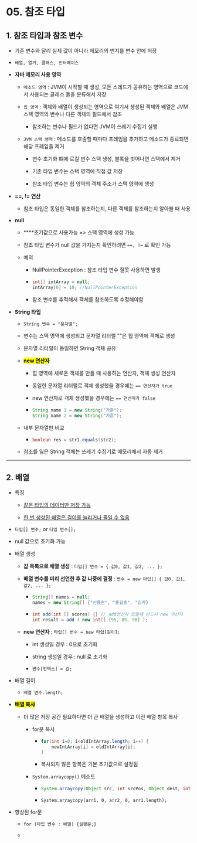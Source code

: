 # 05. 참조 타입

## 1. 참조 타입과 참조 변수

- 기존 변수와 달리 실제 값이 아니라 메모리의 번지를 변수 안에 저장

- `배열, 열거, 클래스, 인터페이스`

- **자바 메모리 사용 영역**
  
  - `메소드 영역` : JVM이 시작할 때 생성, 모든 스레드가 공유하는 영역으로 코드에서 사용되는 클래스 들을 분류해서 저장
  
  - `힙 영역` : 객체와 배열이 생성되는 영역으로 여기서 생성된 객체와 배열은 JVM 스택 영역의 변수나 다른 객체의 필드에서 참조
    
    - 참조하는 변수나 필드가 없다면 JVM이 쓰레기 수집기 실행
  
  - `JVM 스택 영역` : 메소드를 호출할 때마다 프레임을 추가하고 메소드가 종료되면 해당 프레임을 제거
    
    - 변수 초기화 떄에 로컬 변수 스택 생성, 블록을 벗어나면 스택에서 제거
    
    - 기존 타입 변수는 스택 영역에 직접 값 저장
    
    - 참조 타입 변수는 힙 영역의 객체 주소가 스택 영역에 생성

- **==, != 연산**
  
  - 참조 타입은 동일한 객체를 참조하는지, 다른 객체를 참조하는지 알아볼 때 사용

- **null**
  
  - ****초기값으로 사용가능 => 스택 영역에 생성 가능
  
  - 참조 타입 변수가  null 값을 가지는지 확인하려면 `==, !=` 로 확인 가능
  
  - 예외
    
    - NullPointerException : 참조 타입 변수 잘못 사용하면 발생
    
    - ```java
      int[] intArray = null;
      intArray[0] = 10; //NullPointerException
      ```
    
    - 참조 변수를 추적해서 객체를 참조하도록 수정해야함

- **String 타입**
  
  - `String 변수 = "문자열";`
  
  - 변수는 스택 영역에 생성되고 문자열 리터럴 ""은 힙 영역에 객체로 생성
  
  - 문자열 리터럴이 동일하면 String 객체 공유
  
  - **<mark>new 연산자</mark>**
    
    - 힙 영역에 새로운 객체를 만들 때 사용하는 연산자, 객체 생성 연산자
    
    - 동일한 문자열 리터럴로 객체 생성했을 경우에는 `== 연산자가 true`
    
    - new 연산자로 객체 생성했을 경우에는 `== 연산자가 false`
    
    - ```java
      String name 1 = new String("가흔");
      String name 2 = new String("가흔");
      ```
  
  - 내부 문자열만 비교
    
    - ```java
      boolean res = str1.equals(str2);
      ```
  
  - 참조를 잃은 String 객체는 쓰레기 수집기로 메모리에서 자동 제거

---

## 2. 배열

- 특징
  
  - <u>같은 타입의 데이터만 저장 가능</u>
  
  - <u>한 번 생성된  배열은 길이를 늘리거나 줄일 수 없음</u>

- `타입[] 변수;`  or `타입 변수[];`

- null 값으로 초기화 가능

- 배열 생성
  
  - **값 목록으로 배열 생성** : `타입[] 변수 = { 값0, 값1, 값2, ... };`
  
  - **배열 변수를 미리 선언한 후 값 나중에 결정** : `변수 = new 타입[] { 값0, 값1, 값2, ... };`
    
    - ```java
      String[] names = null;
      names = new String[] {"신용권", "홍길동", "김자}    
      ```
    - ```java
      int add(int [] scores) {} // add연산자 있을때 반드시 new 연산자 
      int result = add ( new int[] {95, 85, 90} );
      ```
  
  - **new 연산자** : `타입[] 변수 = new 타입[길이];`
    
    -  int 생성일 경우 : 0으로 초기화
    
    - string 생성일 경우 : null 로 초기화
    
    - `변수[인덱스] = 값;` 

- 배열 길이
  
  - `배열 변수.length;`

- **<mark>배열 복사</mark>**
  
  - 더 많은 저장 공간 필요하다면 더 큰 배열을 생성하고 이전 배열 항목 복사
    
    - for문 복사
      
      - ```java
        for(int i=0; i<oldIntArray.length; i++) {
            newIntArray[i] = oldIntArray[i];
        }
        ```
      
      - 복사되지 않은 항복은 기본 초기값으로 설정됨
    
    - `System.arraycopy()` 메소드
      
      - ```java
        System.arraycopy(Object src, int srcPos, Object dest, int destPos, int length);
        ```
      
      - `System.arraycopy(arr1, 0, arr2, 0, arr1.length);`

- 향상된 for문
  
  - `for (타입 변수 : 배열) {실행문;}`
  
  - 
